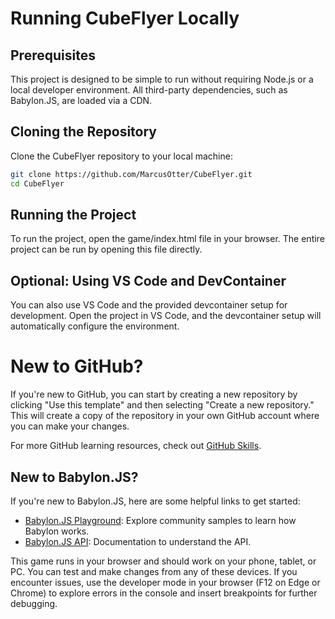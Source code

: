# Running CubeFlyer Locally

## Prerequisites

This project is designed to be simple to run without requiring Node.js or a local developer environment. All third-party dependencies, such as Babylon.JS, are loaded via a CDN.

## Cloning the Repository

Clone the CubeFlyer repository to your local machine:

```sh
git clone https://github.com/MarcusOtter/CubeFlyer.git
cd CubeFlyer
```

## Running the Project

To run the project, open the game/index.html file in your browser. The entire project can be run by opening this file directly.

## Optional: Using VS Code and DevContainer

You can also use VS Code and the provided devcontainer setup for development. Open the project in VS Code, and the devcontainer setup will automatically configure the environment.

# New to GitHub?

If you're new to GitHub, you can start by creating a new repository by clicking "Use this template" and then selecting "Create a new repository." This will create a copy of the repository in your own GitHub account where you can make your changes.

For more GitHub learning resources, check out [GitHub Skills](https://skills.github.com/).

## New to Babylon.JS?

If you're new to Babylon.JS, here are some helpful links to get started:

- [Babylon.JS Playground](https://playground.babylonjs.com/): Explore community samples to learn how Babylon works.
- [Babylon.JS API](https://doc.babylonjs.com/): Documentation to understand the API.

This game runs in your browser and should work on your phone, tablet, or PC. You can test and make changes from any of these devices. If you encounter issues, use the developer mode in your browser (F12 on Edge or Chrome) to explore errors in the console and insert breakpoints for further debugging.
